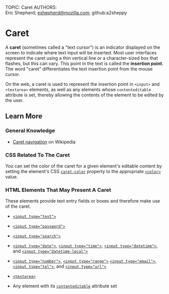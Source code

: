 TOPIC: Caret
AUTHORS: Eric Shepherd; eshepherd@mozilla.com; github:a2sheppy

# Caret

A **caret** (sometimes called a "text cursor") is an indicator displayed on the screen to indicate
where text input will be inserted. Most user interfaces represent the caret using a thin vertical
line or a character-sized box that flashes, but this can vary. This point in the text is called the
**insertion point**. The word "caret" differentiates the text insertion point from the mouse cursor.

On the web, a caret is used to represent the insertion point in `<input>` and
`<textarea>` elements, as well as any elements whose `contenteditable` attribute is set,
thereby allowing the contents of the element to be edited by the user.

## Learn More

### General Knowledge

- [Caret navigation](https://en.wikipedia.org/wiki/Caret%20navigation) on Wikipedia

### CSS Related To The Caret

You can set the color of the caret for a given element's editable content by setting the element's
CSS [`caret-color`](https://wiki.developer.mozilla.org/en-US/docs/Web/CSS/caret-color)
property to the appropriate [`<color>`](https://wiki.developer.mozilla.org/en-US/docs/Web/CSS/color_value)
value.

### HTML Elements That May Present A Caret

These elements provide text entry fields or boxes and therefore make use of the caret.

- [`<input type="text">`](https://wiki.developer.mozilla.org/en-US/docs/Web/HTML/Element/input/text)

- [`<input type="password">`](https://wiki.developer.mozilla.org/en-US/docs/Web/HTML/Element/input/password)

- [`<input type="search">`](https://wiki.developer.mozilla.org/en-US/docs/Web/HTML/Element/input/search)

- [`<input type="date">`](https://wiki.developer.mozilla.org/en-US/docs/Web/HTML/Element/input/date),
[`<input type="time">`](https://wiki.developer.mozilla.org/en-US/docs/Web/HTML/Element/input/time),
[`<input type="datetime">`](https://wiki.developer.mozilla.org/en-US/docs/Web/HTML/Element/input/datetime),
and [`<input type="datetime-local">`](https://wiki.developer.mozilla.org/en-US/docs/Web/HTML/Element/input/datetime-local)

- [`<input type="number">`](https://wiki.developer.mozilla.org/en-US/docs/Web/HTML/Element/input/number),
[`<input type="range">`](https://wiki.developer.mozilla.org/en-US/docs/Web/HTML/Element/input/range)
[`<input type="email">`](https://wiki.developer.mozilla.org/en-US/docs/Web/HTML/Element/input/email),
[`<input type="tel">`](https://wiki.developer.mozilla.org/en-US/docs/Web/HTML/Element/input/%3Cinput_type=_tel_%3E),
and [`<input type="url">`](https://wiki.developer.mozilla.org/en-US/docs/Web/HTML/Element/input/url)

- [`<textarea>`](https://wiki.developer.mozilla.org/en-US/docs/Web/HTML/Element/textarea)
  
- Any element with its [`contenteditable`](https://wiki.developer.mozilla.org/en-US/docs/Web/HTML/Global_attributes#attr-contenteditable)
attribute set
